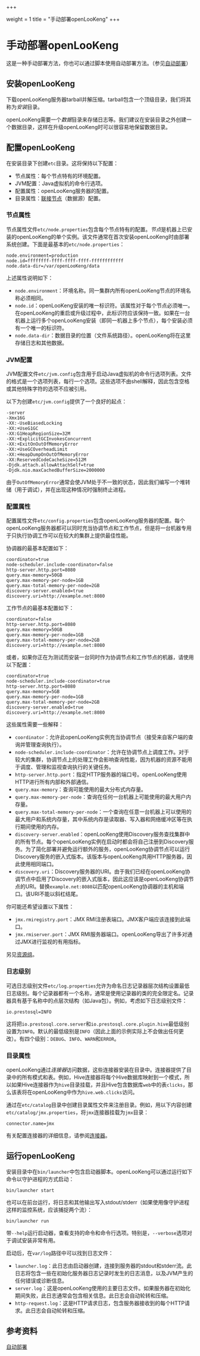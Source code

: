 +++

weight = 1
title = "手动部署openLooKeng"
+++

# 手动部署openLooKeng


这是一种手动部署方法，你也可以通过脚本使用自动部署方法。（参见[自动部署](./deployment-auto)）

## 安装openLooKeng

下载openLooKeng服务器tarball并解压缩。tarball包含一个顶级目录，我们将其称为*安装*目录。

openLooKeng需要一个*数据*目录来存储日志等。我们建议在安装目录之外创建一个数据目录，这样在升级openLooKeng时可以很容易地保留数据目录。

## 配置openLooKeng

在安装目录下创建`etc`目录。这将保持以下配置：

- 节点属性：每个节点特有的环境配置。
- JVM配置：Java虚拟机的命令行选项。
- 配置属性：openLooKeng服务器的配置。
- 目录属性：[联接节点](../connector/_index)（数据源）配置。

### 节点属性

节点属性文件`etc/node.properties`包含每个节点特有的配置。*节点*是机器上已安装的openLooKeng的单个实例。该文件通常在首次安装openLooKeng时由部署系统创建。下面是最基本的`etc/node.properties`：

```{.none}
node.environment=production
node.id=ffffffff-ffff-ffff-ffff-ffffffffffff
node.data-dir=/var/openLooKeng/data
```

上述属性说明如下：

- `node.environment`：环境名称。同一集群内所有openLooKeng节点的环境名称必须相同。
- `node.id`：openLooKeng安装的唯一标识符。该属性对于每个节点必须唯一。在openLooKeng的重启或升级过程中，此标识符应该保持一致。如果在一台机器上运行多个openLooKeng安装（即同一机器上多个节点），每个安装必须有一个唯一的标识符。
- `node.data-dir`：数据目录的位置（文件系统路径）。openLooKeng将在这里存储日志和其他数据。

### JVM配置

JVM配置文件`etc/jvm.config`包含用于启动Java虚拟机的命令行选项列表。文件的格式是一个选项列表，每行一个选项。这些选项不由shell解释，因此包含空格或其他特殊字符的选项不应被引用。

以下为创建`etc/jvm.config`提供了一个良好的起点：

```{.none}
-server
-Xmx16G
-XX:-UseBiasedLocking
-XX:+UseG1GC
-XX:G1HeapRegionSize=32M
-XX:+ExplicitGCInvokesConcurrent
-XX:+ExitOnOutOfMemoryError
-XX:+UseGCOverheadLimit
-XX:+HeapDumpOnOutOfMemoryError
-XX:ReservedCodeCacheSize=512M
-Djdk.attach.allowAttachSelf=true
-Djdk.nio.maxCachedBufferSize=2000000
```

由于`OutOfMemoryError`通常会使JVM处于不一致的状态，因此我们编写一个堆转储（用于调试），并在出现这种情况时强制终止进程。

### 配置属性

配置属性文件`etc/config.properties`包含openLooKeng服务器的配置。每个openLooKeng服务器都可以同时充当协调节点和工作节点，但是将一台机器专用于只执行协调工作可以在较大的集群上提供最佳性能。

协调器的最基本配置如下：

```{.none}
coordinator=true
node-scheduler.include-coordinator=false
http-server.http.port=8080
query.max-memory=50GB
query.max-memory-per-node=1GB
query.max-total-memory-per-node=2GB
discovery-server.enabled=true
discovery.uri=http://example.net:8080
```

工作节点的最基本配置如下：

```{.none}
coordinator=false
http-server.http.port=8080
query.max-memory=50GB
query.max-memory-per-node=1GB
query.max-total-memory-per-node=2GB
discovery.uri=http://example.net:8080
```

或者，如果你正在为测试而安装一台同时作为协调节点和工作节点的机器，请使用以下配置：

```{.none}
coordinator=true
node-scheduler.include-coordinator=true
http-server.http.port=8080
query.max-memory=5GB
query.max-memory-per-node=1GB
query.max-total-memory-per-node=2GB
discovery-server.enabled=true
discovery.uri=http://example.net:8080
```

这些属性需要一些解释：

- `coordinator`：允许此openLooKeng实例充当协调节点（接受来自客户端的查询并管理查询执行）。
- `node-scheduler.include-coordinator`：允许在协调节点上调度工作。对于较大的集群，协调节点上的处理工作会影响查询性能，因为机器的资源不能用于调度、管理和监视查询执行的关键任务。
- `http-server.http.port`：指定HTTP服务器的端口号。openLooKeng使用HTTP进行所有内部和外部通信。
- `query.max-memory`：查询可能使用的最大分布式内存量。
- `query.max-memory-per-node`：查询在任何一台机器上可能使用的最大用户内存量。
- `query.max-total-memory-per-node`：一个查询在任意一台机器上可以使用的最大用户和系统内存量，其中系统内存是读取器、写入器和网络缓冲区等在执行期间使用的内存。
- `discovery-server.enabled`：openLooKeng使用Discovery服务查找集群中的所有节点。每个openLooKeng实例在启动时都会将自己注册到Discovery服务。为了简化部署并避免运行额外的服务，openLooKeng协调节点可以运行Discovery服务的嵌入式版本。该版本与openLooKeng共用HTTP服务器，因此使用相同端口。
- `discovery.uri`：Discovery服务器的URI。由于我们已经在openLooKeng协调节点中启用了Discovery的嵌入式版本，因此这应该是openLooKeng协调节点的URI。替换`example.net:8080`以匹配openLooKeng协调器的主机和端口。该URI不能以斜杠结尾。

你可能还希望设置以下属性：

- `jmx.rmiregistry.port`：JMX RMI注册表端口。JMX客户端应该连接到此端口。
- `jmx.rmiserver.port`：JMX RMI服务器端口。openLooKeng导出了许多对通过JMX进行监视的有用指标。

另见[资源组](../admin/resource-groups)。

### 日志级别

可选日志级别文件`etc/log.properties`允许为命名日志记录器层次结构设置最低日志级别。每个记录器都有一个名称，通常是使用记录器的类的完全限定名。记录器具有基于名称中的点层次结构（如Java包）。例如，考虑如下日志级别文件：

```{.none}
io.prestosql=INFO
```

这将把`io.prestosql.core.server`和`io.prestosql.core.plugin.hive`最低级别设置为`INFO`。默认的最低级别是`INFO`（因此上面的示例实际上不会做出任何更改）。有四个级别：`DEBUG`、`INFO`、`WARN`和`ERROR`。

### 目录属性

openLooKeng通过*连接器*访问数据，这些连接器安装在目录中。连接器提供了目录中的所有模式和表。例如，Hive连接器将每个Hive数据库映射到一个模式，所以如果Hive连接器作为`hive`目录挂载，并且Hive包含数据库`web`中的表`clicks`，那么该表将在openLooKeng中作为`hive.web.clicks`访问。

通过在`etc/catalog`目录中创建目录属性文件来注册目录。例如，用以下内容创建`etc/catalog/jmx.properties`，将`jmx`连接器挂载为`jmx`目录：

```{.none}
connector.name=jmx
```

有关配置连接器的详细信息，请参阅[连接器](../connector/_index.md)。

## 运行openLooKeng

安装目录中在`bin/launcher`中包含启动器脚本。openLooKeng可以通过运行如下命令以守护进程的方式启动：

```{.none}
bin/launcher start
```

也可以在前台运行，将日志和其他输出写入stdout/stderr（如果使用像守护进程这样的监控系统，应该捕捉两个流）：

```{.none}
bin/launcher run
```

带`--help`运行启动器，查看支持的命令和命令行选项。特别是，`--verbose`选项对于调试安装非常有用。

启动后，在`var/log`路径中可以找到日志文件：

- `launcher.log`：此日志由启动器创建，连接到服务器的stdout和stderr流。此日志将包含一些在初始化服务器日志记录时发生的日志消息，以及JVM产生的任何错误或诊断信息。
- `server.log`：这是openLooKeng使用的主要日志文件。如果服务器在初始化期间失败，此日志通常会包含相关信息。此日志会自动轮转和压缩。
- `http-request.log`：这是HTTP请求日志，包含服务器接收到的每个HTTP请求。此日志会自动轮转和压缩。

## 参考资料

[自动部署](deployment.md)
